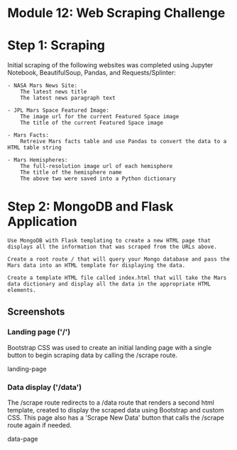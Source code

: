 # Module 12: Web Scraping Challenge 

# Step 1: Scraping

Initial scraping of the following websites was completed using Jupyter Notebook, BeautifulSoup, Pandas, and Requests/Splinter:

    - NASA Mars News Site:
        The latest news title
        The latest news paragraph text

    - JPL Mars Space Featured Image:
        The image url for the current Featured Space image
        The title of the current Featured Space image

    - Mars Facts:
        Retreive Mars facts table and use Pandas to convert the data to a HTML table string

    - Mars Hemispheres:
        The full-resolution image url of each hemisphere
        The title of the hemisphere name
        The above two were saved into a Python dictionary

#  Step 2: MongoDB and Flask Application

    Use MongoDB with Flask templating to create a new HTML page that displays all the information that was scraped from the URLs above.
    
    Create a root route / that will query your Mongo database and pass the Mars data into an HTML template for displaying the data.
    
    Create a template HTML file called index.html that will take the Mars data dictionary and display all the data in the appropriate HTML elements. 

## Screenshots

### Landing page ('/')

Bootstrap CSS was used to create an initial landing page with a single button to begin scraping data by calling the /scrape route.

landing-page

### Data display ('/data')

The /scrape route redirects to a /data route that renders a second html template, created to display the scraped data using Bootstrap and custom CSS. This page also has a 'Scrape New Data' button that calls the /scrape route again if needed.

data-page